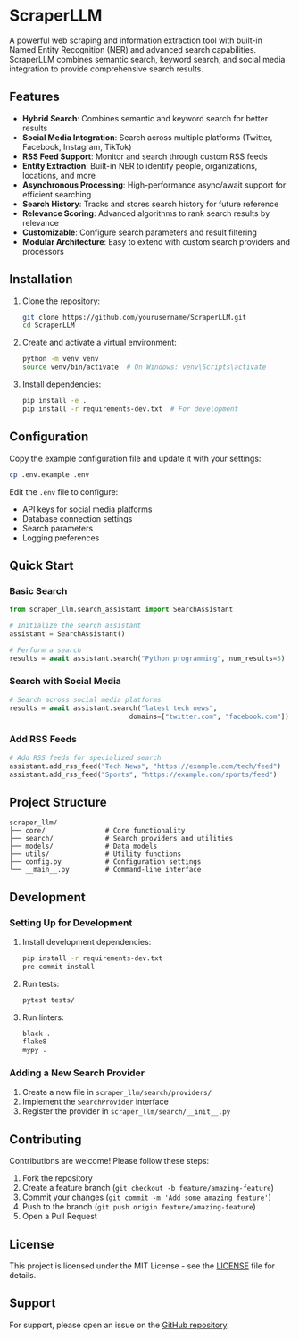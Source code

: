 # ScraperLLM

A powerful web scraping and information extraction tool with built-in Named Entity Recognition (NER) and advanced search capabilities. ScraperLLM combines semantic search, keyword search, and social media integration to provide comprehensive search results.

## Features

- **Hybrid Search**: Combines semantic and keyword search for better results
- **Social Media Integration**: Search across multiple platforms (Twitter, Facebook, Instagram, TikTok)
- **RSS Feed Support**: Monitor and search through custom RSS feeds
- **Entity Extraction**: Built-in NER to identify people, organizations, locations, and more
- **Asynchronous Processing**: High-performance async/await support for efficient searching
- **Search History**: Tracks and stores search history for future reference
- **Relevance Scoring**: Advanced algorithms to rank search results by relevance
- **Customizable**: Configure search parameters and result filtering
- **Modular Architecture**: Easy to extend with custom search providers and processors

## Installation

1. Clone the repository:
   ```bash
   git clone https://github.com/yourusername/ScraperLLM.git
   cd ScraperLLM
   ```

2. Create and activate a virtual environment:
   ```bash
   python -m venv venv
   source venv/bin/activate  # On Windows: venv\Scripts\activate
   ```

3. Install dependencies:
   ```bash
   pip install -e .
   pip install -r requirements-dev.txt  # For development
   ```

## Configuration

Copy the example configuration file and update it with your settings:

```bash
cp .env.example .env
```

Edit the `.env` file to configure:
- API keys for social media platforms
- Database connection settings
- Search parameters
- Logging preferences

## Quick Start

### Basic Search

```python
from scraper_llm.search_assistant import SearchAssistant

# Initialize the search assistant
assistant = SearchAssistant()

# Perform a search
results = await assistant.search("Python programming", num_results=5)
```

### Search with Social Media

```python
# Search across social media platforms
results = await assistant.search("latest tech news", 
                              domains=["twitter.com", "facebook.com"])
```

### Add RSS Feeds

```python
# Add RSS feeds for specialized search
assistant.add_rss_feed("Tech News", "https://example.com/tech/feed")
assistant.add_rss_feed("Sports", "https://example.com/sports/feed")
```

## Project Structure

```
scraper_llm/
├── core/               # Core functionality
├── search/             # Search providers and utilities
├── models/             # Data models
├── utils/              # Utility functions
├── config.py           # Configuration settings
└── __main__.py         # Command-line interface
```

## Development

### Setting Up for Development

1. Install development dependencies:
   ```bash
   pip install -r requirements-dev.txt
   pre-commit install
   ```

2. Run tests:
   ```bash
   pytest tests/
   ```

3. Run linters:
   ```bash
   black .
   flake8
   mypy .
   ```

### Adding a New Search Provider

1. Create a new file in `scraper_llm/search/providers/`
2. Implement the `SearchProvider` interface
3. Register the provider in `scraper_llm/search/__init__.py`

## Contributing

Contributions are welcome! Please follow these steps:

1. Fork the repository
2. Create a feature branch (`git checkout -b feature/amazing-feature`)
3. Commit your changes (`git commit -m 'Add some amazing feature'`)
4. Push to the branch (`git push origin feature/amazing-feature`)
5. Open a Pull Request

## License

This project is licensed under the MIT License - see the [LICENSE](LICENSE) file for details.

## Support

For support, please open an issue on the [GitHub repository](https://github.com/yourusername/ScraperLLM/issues).
